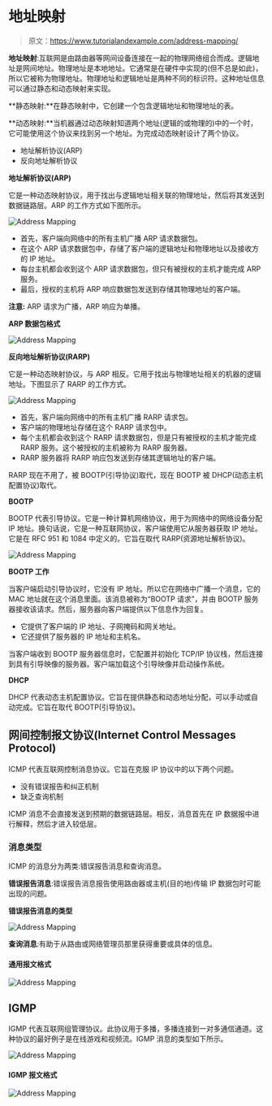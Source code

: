 # 地址映射

> 原文：<https://www.tutorialandexample.com/address-mapping/>

**地址映射**:互联网是由路由器等网间设备连接在一起的物理网络组合而成。逻辑地址是网间地址。物理地址是本地地址。它通常是在硬件中实现的(但不总是如此)，所以它被称为物理地址。物理地址和逻辑地址是两种不同的标识符。这种地址信息可以通过静态和动态映射来实现。

**静态映射:**在静态映射中，它创建一个包含逻辑地址和物理地址的表。

**动态映射:**当机器通过动态映射知道两个地址(逻辑的或物理的)中的一个时，它可能使用这个协议来找到另一个地址。为完成动态映射设计了两个协议。

*   地址解析协议(ARP)
*   反向地址解析协议

**地址解析协议(ARP)**

它是一种动态映射协议，用于找出与逻辑地址相关联的物理地址，然后将其发送到数据链路层。ARP 的工作方式如下图所示。

![Address Mapping](img/45cef53bbea922e8abae18fbd0de3d03.png)

*   首先，客户端向网络中的所有主机广播 ARP 请求数据包。
*   在这个 ARP 请求数据包中，存储了客户端的逻辑地址和物理地址以及接收方的 IP 地址。
*   每台主机都会收到这个 ARP 请求数据包，但只有被授权的主机才能完成 ARP 服务。
*   最后，授权的主机将 ARP 响应数据包发送到存储其物理地址的客户端。

**注意:** ARP 请求为广播，ARP 响应为单播。

**ARP 数据包格式**

![Address Mapping](img/3fcaeaa3015abb505b7ca2f77af4cabf.png)

**反向地址解析协议(RARP)**

它是一种动态映射协议，与 ARP 相反。它用于找出与物理地址相关的机器的逻辑地址。下图显示了 RARP 的工作方式。

![Address Mapping](img/85655d1d1eafa079bbb00ee05dc88506.png)

*   首先，客户端向网络中的所有主机广播 RARP 请求包。
*   客户端的物理地址存储在这个 RARP 请求包中。
*   每个主机都会收到这个 RARP 请求数据包，但是只有被授权的主机才能完成 RARP 服务。这个被授权的主机被称为 RARP 服务器。
*   RARP 服务器将 RARP 响应包发送到存储其逻辑地址的客户端。

RARP 现在不用了，被 BOOTP(引导协议)取代，现在 BOOTP 被 DHCP(动态主机配置协议)取代。

**BOOTP**

BOOTP 代表引导协议。它是一种计算机网络协议，用于为网络中的网络设备分配 IP 地址。换句话说，它是一种互联网协议，客户端使用它从服务器获取 IP 地址。它是在 RFC 951 和 1084 中定义的。它旨在取代 RARP(资源地址解析协议)。

![Address Mapping](img/e891a221cc8d65279113234d85e96a8d.png)

**BOOTP 工作**

当客户端启动引导协议时，它没有 IP 地址。所以它在网络中广播一个消息，它的 MAC 地址就在这个消息里面。该消息被称为“BOOTP 请求”，并由 BOOTP 服务器接收该请求。然后，服务器向客户端提供以下信息作为回复。

*   它提供了客户端的 IP 地址、子网掩码和网关地址。
*   它还提供了服务器的 IP 地址和主机名。

当客户端收到 BOOTP 服务器信息时，它配置并初始化 TCP/IP 协议栈，然后连接到具有引导映像的服务器。客户端加载这个引导映像并启动操作系统。

**DHCP**

DHCP 代表动态主机配置协议。它旨在提供静态和动态地址分配，可以手动或自动完成。它旨在取代 BOOTP(引导协议)。

## 网间控制报文协议(Internet Control Messages Protocol)

ICMP 代表互联网控制消息协议。它旨在克服 IP 协议中的以下两个问题。

*   没有错误报告和纠正机制
*   缺乏查询机制

ICMP 消息不会直接发送到预期的数据链路层。相反，消息首先在 IP 数据报中进行解释，然后才进入较低层。

### 消息类型

ICMP 的消息分为两类:错误报告消息和查询消息。

**错误报告消息**:错误报告消息报告使用路由器或主机(目的地)传输 IP 数据包时可能出现的问题。

**错误报告消息的类型**

![Address Mapping](img/ccda3fc10ab68b6c89c53c39de083102.png)

**查询消息**:有助于从路由或网络管理员那里获得重要或具体的信息。

#### **通用报文格式**

![Address Mapping](img/138daaa7f1fdb4749e0239e6ca5f25c9.png)

## **IGMP**

IGMP 代表互联网组管理协议。此协议用于多播，多播连接到一对多通信通道。这种协议的最好例子是在线游戏和视频流。IGMP 消息的类型如下所示。

![Address Mapping](img/531608afc4a9f1bed7df5363969659c6.png)

#### **IGMP 报文格式**

![Address Mapping](img/6223f0318dab85fd40cd094cd6dd8bcf.png)